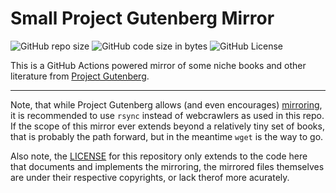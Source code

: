 # Small Project Gutenberg Mirror

![GitHub repo size](https://img.shields.io/github/repo-size/norwd/gutenberg)
![GitHub code size in bytes](https://img.shields.io/github/languages/code-size/norwd/gutenberg)
![GitHub License](https://img.shields.io/github/license/norwd/gutenberg)

This is a GitHub Actions powered mirror of some niche books and other literature from [Project Gutenberg].

---

Note, that while Project Gutenberg allows (and even encourages) [mirroring], it is recommended to use `rsync` instead of webcrawlers as used in this repo.
If the scope of this mirror ever extends beyond a relatively tiny set of books, that is probably the path forward, but in the meantime `wget` is the way to go.

Also note, the [LICENSE] for this repository only extends to the code here that documents and implements the mirroring, the mirrored files themselves are under their respective copyrights, or lack therof more acurately.

[LICENSE]: /LICENSE
[Project Gutenberg]: https://www.gutenberg.org
[mirroring]: https://www.gutenberg.org/help/mirroring.html
